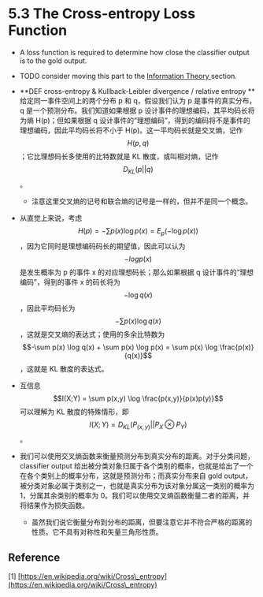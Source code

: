 # 5.3 The Cross-entropy Loss Function

* A loss function is required to determine how close the classifier output is to the gold output.
* TODO consider moving this part to the [Information Theory ](../../information-theory/)section.
* **DEF cross-entropy & Kullback-Leibler divergence / relative entropy ** 给定同一事件空间上的两个分布 p 和 q，假设我们认为 p 是事件的真实分布，q 是一个预测分布。我们知道如果根据 p 设计事件的理想编码，其平均码长将为熵 H(p)；但如果根据 q 设计事件的“理想编码”，得到的编码将不是事件的理想编码，因此平均码长将不小于 H(p)。这一平均码长就是交叉熵，记作 $$H(p,q)$$；它比理想码长多使用的比特数就是 KL 散度，或叫相对熵，记作 $$D_{KL}(p || q)$$ 。
  * 注意这里交叉熵的记号和联合熵的记号是一样的，但并不是同一个概念。
* 从直觉上来说，考虑 $$H(p) = -\sum p(x) \log p(x) = E_p (-\log p(x))$$ ，因为它同时是理想编码码长的期望值，因此可以认为 $$-log p(x)$$ 是发生概率为 p 的事件 x 的对应理想码长；那么如果根据 q 设计事件的“理想编码”，得到的事件 x 的码长将为 $$-\log q(x)$$ ，因此平均码长为 $$-\sum p(x) \log q(x)$$ ，这就是交叉熵的表达式；使用的多余比特数为 $$-\sum p(x) \log q(x) + \sum p(x) \log p(x) = \sum p(x) \log \frac{p(x)}{q(x)}$$ ，这就是 KL 散度的表达式。
* 互信息 $$I(X;Y) = \sum p(x,y) \log \frac{p(x,y)}{p(x)p(y)}$$ 可以理解为 KL 散度的特殊情形，即 $$I(X;Y) = D_{KL}(P_{(x,y)}||P_X \otimes P_Y )$$ 。
*   我们可以使用交叉熵函数来衡量预测分布到真实分布的距离。对于分类问题，classifier output 给出被分类对象归属于各个类别的概率，也就是给出了一个在各个类别上的概率分布，这就是预测分布；而真实分布来自 gold output，被分类对象必属于类别之一，也就是真实分布为该对象分属这一类别的概率为 1，分属其余类别的概率为 0。我们可以使用交叉熵函数衡量二者的距离，并将结果作为损失函数。

    * 虽然我们说它衡量分布到分布的距离，但要注意它并不符合严格的距离的性质。它不具有对称性和矢量三角形性质。



## Reference

\[1] [https://en.wikipedia.org/wiki/Cross\_entropy](https://en.wikipedia.org/wiki/Cross\_entropy)
